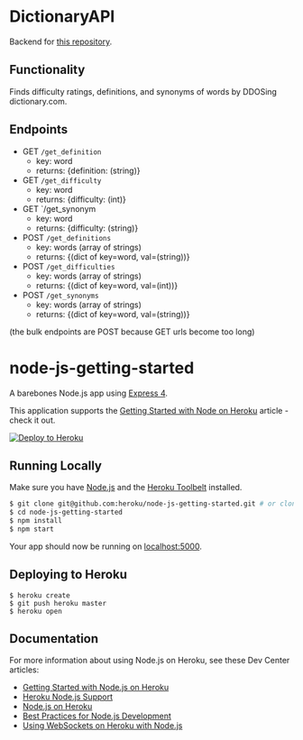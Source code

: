 # DictionaryAPI

Backend for [this repository](https://github.com/erkyz/MyDictionary).

## Functionality
Finds difficulty ratings, definitions, and synonyms of words by DDOSing
dictionary.com.

## Endpoints
* GET `/get_definition`
  * key: word
  * returns: {definition: (string)}
* GET `/get_difficulty`
  * key: word
  * returns: {difficulty: (int)}
* GET `/get_synonym
  * key: word
  * returns: {difficulty: (string)}
* POST `/get_definitions`
  * key: words (array of strings)
  * returns: {(dict of key=word, val=(string))}
* POST `/get_difficulties`
  * key: words (array of strings)
  * returns: {(dict of key=word, val=(int))}
* POST `/get_synonyms`
  * key: words (array of strings)
  * returns: {(dict of key=word, val=(string))}

(the bulk endpoints are POST because GET urls become too long)

# node-js-getting-started

A barebones Node.js app using [Express 4](http://expressjs.com/).

This application supports the [Getting Started with Node on Heroku](https://devcenter.heroku.com/articles/getting-started-with-nodejs) article - check it out.

[![Deploy to Heroku](https://www.herokucdn.com/deploy/button.png)](https://heroku.com/deploy)

## Running Locally

Make sure you have [Node.js](http://nodejs.org/) and the [Heroku Toolbelt](https://toolbelt.heroku.com/) installed.

```sh
$ git clone git@github.com:heroku/node-js-getting-started.git # or clone your own fork
$ cd node-js-getting-started
$ npm install
$ npm start
```

Your app should now be running on [localhost:5000](http://localhost:5000/).

## Deploying to Heroku

```
$ heroku create
$ git push heroku master
$ heroku open
```

## Documentation

For more information about using Node.js on Heroku, see these Dev Center articles:

- [Getting Started with Node.js on Heroku](https://devcenter.heroku.com/articles/getting-started-with-nodejs)
- [Heroku Node.js Support](https://devcenter.heroku.com/articles/nodejs-support)
- [Node.js on Heroku](https://devcenter.heroku.com/categories/nodejs)
- [Best Practices for Node.js Development](https://devcenter.heroku.com/articles/node-best-practices)
- [Using WebSockets on Heroku with Node.js](https://devcenter.heroku.com/articles/node-websockets)
